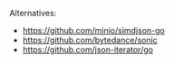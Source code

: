 Alternatives:

- https://github.com/minio/simdjson-go
- https://github.com/bytedance/sonic
- https://github.com/json-iterator/go